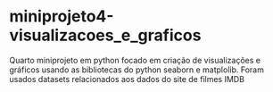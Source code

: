 # miniprojeto4-visualizacoes_e_graficos
Quarto miniprojeto em python focado em criação de visualizações e gráficos usando as bibliotecas do python seaborn e matplolib. Foram usados datasets relacionados aos dados do site de filmes IMDB

